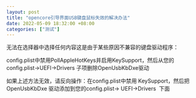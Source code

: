 ```yaml
---
layout: post
title: "opencore引导界面USB键盘鼠标失效的解决办法"
date: 2022-05-09 18:32:00 +08:00
categories: ["测试"]
---
```


无法在选择器中选择任何内容这是由于某些原因不兼容的键盘驱动程序：

config.plist中禁用PollAppleHotKeys并启用KeySupport，然后从您的config.plist->UEFI->Drivers 子项删除OpenUsbKbDxe驱动

如果上述方法无效，请反向操作：在config.plist中禁用 KeySupport，然后把OpenUsbKbDxe 驱动添加到您的config.plist-> UEFI->Drivers  下面

